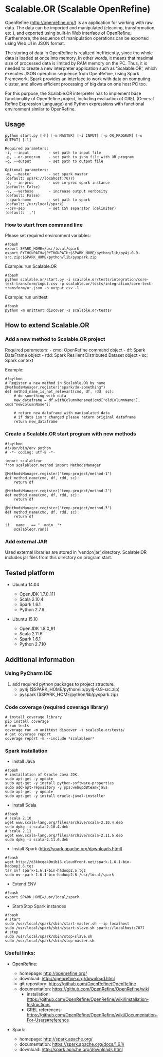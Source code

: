 # Scalable.OR (Scalable OpenRefine)

OpenRefine (http://openrefine.org/) is an application for working with raw data. The data can be imported and manipulated (cleaning, transformation, etc.), and exported using built-in Web interface of OpenRefine. Furthermore, the sequence of manipulation operations can be exported using Web UI in JSON format.

The storing of data in OpenRefine is realized inefficiently, since the whole data is loaded at once into memory. In other words, it means that maximal size of processed data is limited by RAM memory on the PC. Thus, it is needed to create a new interpreter application such as 'Scalable.OR', which executes JSON operation sequence from OpenRefine, using Spark Framework. Spark provides an interface to work with data on computing cluster, and allows efficient processing of big data on one host PC too. 

For this purpose, the Scalable.OR interpreter has to implement base functionality of OpenRefine project, including evaluation of GREL (General Refine Expression Language) and Python expressions with functional environment similar to OpenRefine.

## Usage
```
python start.py [-h] [-m MASTER] [-i INPUT] [-p OR_PROGRAM] [-o OUTPUT] [-l]

Required parameters:
-i, --input         - set path to input file
-p, --or-program    - set path to json file with OR program
-o, --output        - set path to output file

Optional parameters:
-m, --master        - set spark master                          (default: spark://locahost:7077)
-l, --in-proc       - use in-proc spark instance                (default: False)
-v, --verbose       - increase output verbosity                 (default: False)
--spark-home        - set path to spark                         (default: /usr/local/spark)
--csv-sep           - set CSV separator (delimiter)             (default: ',')
```

### How to start from command line

Please set required environment variables:
```
#!bash
export SPARK_HOME=/usr/local/spark
export PYTHONPATH=$PYTHONPATH:$SPARK_HOME/python/lib/py4j-0.9-src.zip:$SPARK_HOME/python/lib/pyspark.zip
```

Example: run Scalable.OR
```
#!bash
python scalable.or/start.py -i scalable.or/tests/integration/core-text-transform/input.csv -p scalable.or/tests/integration/core-text-transform/or.json -o output.csv -l
```

Example: run unittest
```
#!bash
python -m unittest discover -s scalable.or/tests/
```

## How to extend Scalable.OR

### Add a new method to Scalable.OR project

Required parameters:
    - cmd: OpenRefine command object
    - df:  Spark DataFrame object
    - rdd: Spark Resilient Distributed Dataset object
    - sc:  Spark context


Example:
```
#!python
# Register a new method in Scalable.OR by name
@MethodsManager.register("spark/do-something")
def method_name_is_not_relevant(cmd, df, rdd, sc):
    # do something with data
    new_dataframe = df.withColumnRenamed(cmd["oldColumnName"], cmd["newColumnName"])

    # return new dataframe with manipulated data
    # if data isn't changed please return original dataframe
    return new_dataframe
```

### Create a Scalable.OR start program with new methods

```
#!python
#!/usr/bin/env python
# -*- coding: utf-8 -*-

import scalableor
from scalableor.method import MethodsManager

@MethodsManager.register("temp-project/method-1")
def method_name(cmd, df, rdd, sc):
    return df

@MethodsManager.register("temp-project/method-2")
def method_name(cmd, df, rdd, sc):
    return df

@MethodsManager.register("temp-project/method-3")
def method_name(cmd, df, rdd, sc):
    return df

if __name__ == "__main__":
    scalableor.run()

```

### Add external JAR

Used external libraries are stored in 'vendor/jar' directory.
Scalable.OR includes jar files from this directory on program start.


## Tested platform

* Ubuntu 14.04
    - OpenJDK 1.7.0_111
    - Scala 2.10.4
    - Spark 1.6.1
    - Python 2.7.6


* Ubuntu 15.10
    - OpenJDK 1.8.0_91
    - Scala 2.11.6
    - Spark 1.6.1
    - Python 2.7.10

## Additional information

### Using PyCharm IDE

1. add required python packages to project structure:
    - py4j      ($SPARK_HOME/python/lib/py4j-0.9-src.zip)
    - pyspark   ($SPARK_HOME/python/lib/pyspark.zip)

### Code coverage (required coverage library)

```
# install coverage library
pip install coverage
# run tests
coverage run -m unittest discover -s scalable.or/tests/
# get coverage report
coverage report -m --include *scalableor*
```

### Spark installation

* Install Java

```
#!bash
# installation of Oracle Java JDK.
sudo apt-get -y update
sudo apt-get -y install python-software-properties
sudo add-apt-repository -y ppa:webupd8team/java
sudo apt-get -y update
sudo apt-get -y install oracle-java7-installer
```

* Install Scala

```
#!bash
# scala 2.10
wget www.scala-lang.org/files/archive/scala-2.10.4.deb
sudo dpkg -i scala-2.10.4.deb
# scala 2.11
wget www.scala-lang.org/files/archive/scala-2.11.6.deb
sudo dpkg -i scala-2.11.6.deb
```

* Install Spark (http://spark.apache.org/downloads.html)
```
#!bash
wget http://d3kbcqa49mib13.cloudfront.net/spark-1.6.1-bin-hadoop2.6.tgz
tar xvf spark-1.6.1-bin-hadoop2.6.tgz
sudo mv spark-1.6.1-bin-hadoop2.6 /usr/local/spark
```

* Extend ENV
```
#!bash
export SPARK_HOME=/usr/local/spark
```

* Start/Stop Spark instances
```
#!bash
# start
sudo /usr/local/spark/sbin/start-master.sh --ip localhost
sudo /usr/local/spark/sbin/start-slave.sh spark://localhost:7077
# stop
sudo /usr/local/spark/sbin/stop-slave.sh
sudo /usr/local/spark/sbin/stop-master.sh
```

### Useful links:

* OpenRefine:
    - homepage: http://openrefine.org/
    - download: http://openrefine.org/download.html
    - git repository: https://github.com/OpenRefine/OpenRefine
    - documentation: https://github.com/OpenRefine/OpenRefine/wiki
        * installation: https://github.com/OpenRefine/OpenRefine/wiki/Installation-Instructions
        * GREL references: https://github.com/OpenRefine/OpenRefine/wiki/Documentation-For-Users#reference

* Spark:
    - homepage: http://spark.apache.org/
    - documentation: https://spark.apache.org/docs/1.6.1/
    - download: http://spark.apache.org/downloads.html